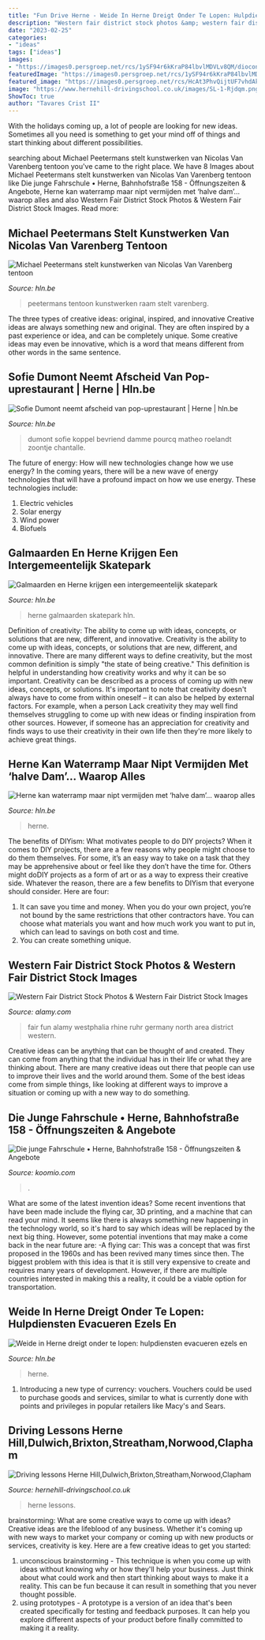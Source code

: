 ```yaml
---
title: "Fun Drive Herne - Weide In Herne Dreigt Onder Te Lopen: Hulpdiensten Evacueren Ezels En"
description: "Western fair district stock photos &amp; western fair district stock images"
date: "2023-02-25"
categories:
- "ideas"
tags: ["ideas"]
images:
- "https://images0.persgroep.net/rcs/1ySF94r6kKraP84lbvlMDVLv8QM/diocontent/204579730/_fill/1200/630/?appId=21791a8992982cd8da851550a453bd7f&amp;quality=0.7"
featuredImage: "https://images0.persgroep.net/rcs/1ySF94r6kKraP84lbvlMDVLv8QM/diocontent/204579730/_fill/1200/630/?appId=21791a8992982cd8da851550a453bd7f&amp;quality=0.7"
featured_image: "https://images0.persgroep.net/rcs/HcAt3PhvQijtUF7vhdAkzv8k8GE/diocontent/204574255/_fill/1200/630/?appId=21791a8992982cd8da851550a453bd7f&amp;quality=0.7"
image: "https://www.hernehill-drivingschool.co.uk/images/SL-1-Rjdqm.png"
ShowToc: true
author: "Tavares Crist II"
---
```



With the holidays coming up, a lot of people are looking for new ideas. Sometimes all you need is something to get your mind off of things and start thinking about different possibilities. 

	

		
searching about Michael Peetermans stelt kunstwerken van Nicolas Van Varenberg tentoon you've came to the right place. We have 8 Images about Michael Peetermans stelt kunstwerken van Nicolas Van Varenberg tentoon like Die junge Fahrschule • Herne, Bahnhofstraße 158 - Öffnungszeiten &amp; Angebote, Herne kan waterramp maar nipt vermijden met ‘halve dam’... waarop alles and also Western Fair District Stock Photos &amp; Western Fair District Stock Images. Read more:
		
    
## Michael Peetermans Stelt Kunstwerken Van Nicolas Van Varenberg Tentoon

<img loading=lazy src="https://images0.persgroep.net/rcs/RP2TC8n2ywa6ZNhZWdvWL3C4v-4/diocontent/178643339/_fitwidth/694/?appId=21791a8992982cd8da851550a453bd7f&amp;quality=0.8" onerror="this.onerror=null;this.src='https://tse4.mm.bing.net/th?id=OIP.q9r8mIUEq0R-DAYntjGcJQHaE8&amp;pid=15.1';" alt="Michael Peetermans stelt kunstwerken van Nicolas Van Varenberg tentoon">

_Source: hln.be_

>peetermans tentoon kunstwerken raam stelt varenberg. 

	

The three types of creative ideas: original, inspired, and innovative
Creative ideas are always something new and original. They are often inspired by a past experience or idea, and can be completely unique. Some creative ideas may even be innovative, which is a word that means different from other words in the same sentence.

    
## Sofie Dumont Neemt Afscheid Van Pop-uprestaurant | Herne | Hln.be

<img loading=lazy src="https://images0.persgroep.net/rcs/K7R2SZMysH266fv6xaP_fYfi3rc/diocontent/103590946/_crop/0/0/1620/1080/_fitwidth/694/?appId=21791a8992982cd8da851550a453bd7f&amp;quality=0.8" onerror="this.onerror=null;this.src='https://tse4.mm.bing.net/th?id=OIP.MVvMutEgp2OwsMqIzLDJ7AHaE8&amp;pid=15.1';" alt="Sofie Dumont neemt afscheid van pop-uprestaurant | Herne | hln.be">

_Source: hln.be_

>dumont sofie koppel bevriend damme pourcq matheo roelandt zoontje chantalle. 

	

The future of energy: How will new technologies change how we use energy?
In the coming years, there will be a new wave of energy technologies that will have a profound impact on how we use energy. These technologies include: 
1. Electric vehicles
2. Solar energy
3. Wind power
4. Biofuels

    
## Galmaarden En Herne Krijgen Een Intergemeentelijk Skatepark

<img loading=lazy src="https://images0.persgroep.net/rcs/3Nzt_hs3ObdlwVgrlkr4ji6L1cU/diocontent/202719097/_fill/1200/630/?appId=21791a8992982cd8da851550a453bd7f&amp;quality=0.7" onerror="this.onerror=null;this.src='https://tse2.mm.bing.net/th?id=OIP.t1e4t_hiBU1SWZYY5dzCegHaD4&amp;pid=15.1';" alt="Galmaarden en Herne krijgen een intergemeentelijk skatepark">

_Source: hln.be_

>herne galmaarden skatepark hln. 

	

Definition of creativity: The ability to come up with ideas, concepts, or solutions that are new, different, and innovative.
Creativity is the ability to come up with ideas, concepts, or solutions that are new, different, and innovative. There are many different ways to define creativity, but the most common definition is simply "the state of being creative." This definition is helpful in understanding how creativity works and why it can be so important.
Creativity can be described as a process of coming up with new ideas, concepts, or solutions. It's important to note that creativity doesn't always have to come from within oneself – it can also be helped by external factors. For example, when a person Lack creativity they may well find themselves struggling to come up with new ideas or finding inspiration from other sources. However, if someone has an appreciation for creativity and finds ways to use their creativity in their own life then they're more likely to achieve great things.

    
## Herne Kan Waterramp Maar Nipt Vermijden Met ‘halve Dam’... Waarop Alles

<img loading=lazy src="https://images0.persgroep.net/rcs/1ySF94r6kKraP84lbvlMDVLv8QM/diocontent/204579730/_fill/1200/630/?appId=21791a8992982cd8da851550a453bd7f&amp;quality=0.7" onerror="this.onerror=null;this.src='https://tse2.mm.bing.net/th?id=OIP.q6wcz-d1fYce3a03CP0JZAHaD4&amp;pid=15.1';" alt="Herne kan waterramp maar nipt vermijden met ‘halve dam’... waarop alles">

_Source: hln.be_

>herne. 

	

The benefits of DIYism: What motivates people to do DIY projects?
When it comes to DIY projects, there are a few reasons why people might choose to do them themselves. For some, it’s an easy way to take on a task that they may be apprehensive about or feel like they don’t have the time for. Others might doDIY projects as a form of art or as a way to express their creative side. Whatever the reason, there are a few benefits to DIYism that everyone should consider. Here are four: 
1) It can save you time and money. When you do your own project, you’re not bound by the same restrictions that other contractors have. You can choose what materials you want and how much work you want to put in, which can lead to savings on both cost and time. 
2) You can create something unique.

    
## Western Fair District Stock Photos &amp; Western Fair District Stock Images

<img loading=lazy src="https://c8.alamy.com/comp/CW6PH5/people-on-fun-fair-germany-north-rhine-westphalia-ruhr-area-herne-CW6PH5.jpg" onerror="this.onerror=null;this.src='https://tse1.mm.bing.net/th?id=OIP.lqbzSFzrL7dYEreVhXkivQHaFi&amp;pid=15.1';" alt="Western Fair District Stock Photos &amp; Western Fair District Stock Images">

_Source: alamy.com_

>fair fun alamy westphalia rhine ruhr germany north area district western. 

	

Creative ideas can be anything that can be thought of and created. They can come from anything that the individual has in their life or what they are thinking about. There are many creative ideas out there that people can use to improve their lives and the world around them. Some of the best ideas come from simple things, like looking at different ways to improve a situation or coming up with a new way to do something.

    
## Die Junge Fahrschule • Herne, Bahnhofstraße 158 - Öffnungszeiten &amp; Angebote

<img loading=lazy src="https://s3.eu-central-1.amazonaws.com/uberall-userpics-prod/383990/medium_8ZEdpfB2oI.png" onerror="this.onerror=null;this.src='https://tse1.mm.bing.net/th?id=OIP.X4yJMCBQlBcBLmkZlYI-6wHaFj&amp;pid=15.1';" alt="Die junge Fahrschule • Herne, Bahnhofstraße 158 - Öffnungszeiten &amp; Angebote">

_Source: koomio.com_

>. 

	

What are some of the latest invention ideas?
Some recent inventions that have been made include the flying car, 3D printing, and a machine that can read your mind. It seems like there is always something new happening in the technology world, so it's hard to say which ideas will be replaced by the next big thing. However, some potential inventions that may make a come back in the near future are: 
-A flying car: This was a concept that was first proposed in the 1960s and has been revived many times since then. The biggest problem with this idea is that it is still very expensive to create and requires many years of development. However, if there are multiple countries interested in making this a reality, it could be a viable option for transportation.

    
## Weide In Herne Dreigt Onder Te Lopen: Hulpdiensten Evacueren Ezels En

<img loading=lazy src="https://images0.persgroep.net/rcs/HcAt3PhvQijtUF7vhdAkzv8k8GE/diocontent/204574255/_fill/1200/630/?appId=21791a8992982cd8da851550a453bd7f&amp;quality=0.7" onerror="this.onerror=null;this.src='https://tse1.mm.bing.net/th?id=OIP.f1F7q4YsOk9pOXX5WUQEPQHaD4&amp;pid=15.1';" alt="Weide in Herne dreigt onder te lopen: hulpdiensten evacueren ezels en">

_Source: hln.be_

>herne. 

	

1. Introducing a new type of currency: vouchers. Vouchers could be used to purchase goods and services, similar to what is currently done with points and privileges in popular retailers like Macy's and Sears. 

    
## Driving Lessons Herne Hill,Dulwich,Brixton,Streatham,Norwood,Clapham

<img loading=lazy src="https://www.hernehill-drivingschool.co.uk/images/SL-1-Rjdqm.png" onerror="this.onerror=null;this.src='https://tse2.mm.bing.net/th?id=OIP.BNcEZZh7tm9SzeBKEX7qSwHaDt&amp;pid=15.1';" alt="Driving lessons Herne Hill,Dulwich,Brixton,Streatham,Norwood,Clapham">

_Source: hernehill-drivingschool.co.uk_

>herne lessons. 

	

brainstorming: What are some creative ways to come up with ideas?
Creative ideas are the lifeblood of any business. Whether it's coming up with new ways to market your company or coming up with new products or services, creativity is key. Here are a few creative ideas to get you started: 
1. unconscious brainstorming - This technique is when you come up with ideas without knowing why or how they'll help your business. Just think about what could work and then start thinking about ways to make it a reality. This can be fun because it can result in something that you never thought possible. 
2. using prototypes - A prototype is a version of an idea that's been created specifically for testing and feedback purposes. It can help you explore different aspects of your product before finally committed to making it a reality.

